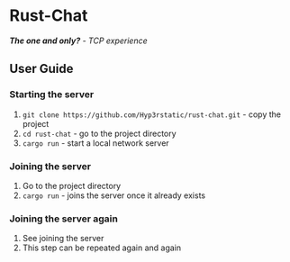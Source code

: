 <!-- The Rust-Chat README.md * I am the comment! --->
# Rust-Chat

*___The one and only?___ - TCP experience*

## User Guide
### Starting the server
1. ``` git clone https://github.com/Hyp3rstatic/rust-chat.git ``` - copy the project
2.  ``` cd rust-chat ``` - go to the project directory
3.  ``` cargo run ``` - start a local network server

 ### Joining the server
1. Go to the project directory
2. ``` cargo run ``` - joins the server once it already exists

### Joining the server again
1. See joining the server
2. This step can be repeated again and again
